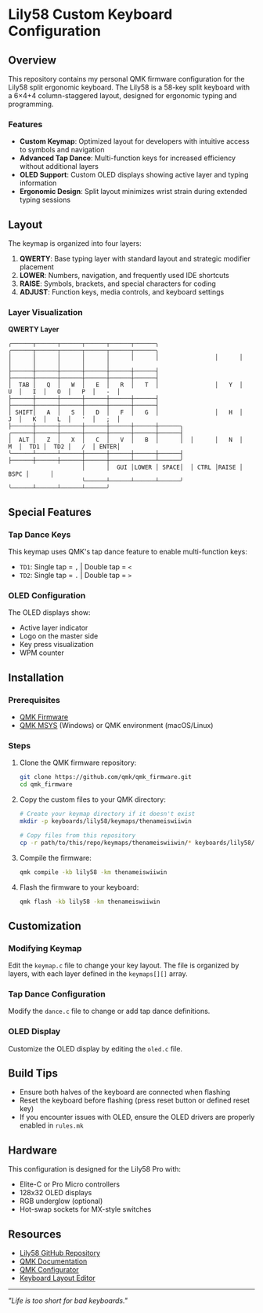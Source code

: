 # Lily58 Custom Keyboard Configuration

## Overview

This repository contains my personal QMK firmware configuration for the Lily58 split ergonomic keyboard. The Lily58 is a 58-key split keyboard with a 6×4+4 column-staggered layout, designed for ergonomic typing and programming.

### Features

- **Custom Keymap**: Optimized layout for developers with intuitive access to symbols and navigation
- **Advanced Tap Dance**: Multi-function keys for increased efficiency without additional layers
- **OLED Support**: Custom OLED displays showing active layer and typing information
- **Ergonomic Design**: Split layout minimizes wrist strain during extended typing sessions

## Layout

The keymap is organized into four layers:

1. **QWERTY**: Base typing layer with standard layout and strategic modifier placement
2. **LOWER**: Numbers, navigation, and frequently used IDE shortcuts
3. **RAISE**: Symbols, brackets, and special characters for coding
4. **ADJUST**: Function keys, media controls, and keyboard settings

### Layer Visualization

**QWERTY Layer**

```
╭──────┬──────┬──────┬──────┬──────┬──────╮                ╭──────┬──────┬──────┬──────┬──────┬──────╮
│      │      │      │      │      │      │                │      │      │      │      │      │      │
├──────┼──────┼──────┼──────┼──────┼──────┤                ├──────┼──────┼──────┼──────┼──────┼──────┤
│  TAB │   Q  │   W  │   E  │   R  │   T  │                │   Y  │   U  │   I  │   O  │   P  │   -  │
├──────┼──────┼──────┼──────┼──────┼──────┤                ├──────┼──────┼──────┼──────┼──────┼──────┤
│ SHIFT│   A  │   S  │   D  │   F  │   G  │                │   H  │   J  │   K  │   L  │   '  │   ;  │
├──────┼──────┼──────┼──────┼──────┼──────┼──────╮  ╭──────┼──────┼──────┼──────┼──────┼──────┼──────┤
│  ALT │   Z  │   X  │   C  │   V  │   B  │      │  │      │   N  │   M  │  TD1 │  TD2 │   /  │ ENTER│
╰──────┴──────┴──────┼──────┼──────┼──────┼──────┤  ├──────┼──────┼──────┼──────┼──────┴──────┴──────╯
                     │      │  GUI │LOWER │ SPACE│  │ CTRL │RAISE │ BSPC │      │
                     ╰──────┴──────┴──────┴──────╯  ╰──────┴──────┴──────┴──────╯
```

## Special Features

### Tap Dance Keys

This keymap uses QMK's tap dance feature to enable multi-function keys:

- `TD1`: Single tap = `,` | Double tap = `<`
- `TD2`: Single tap = `.` | Double tap = `>`

### OLED Configuration

The OLED displays show:

- Active layer indicator
- Logo on the master side
- Key press visualization
- WPM counter

## Installation

### Prerequisites

- [QMK Firmware](https://qmk.fm/)
- [QMK MSYS](https://msys.qmk.fm/) (Windows) or QMK environment (macOS/Linux)

### Steps

1. Clone the QMK firmware repository:

   ```bash
   git clone https://github.com/qmk/qmk_firmware.git
   cd qmk_firmware
   ```

2. Copy the custom files to your QMK directory:

   ```bash
   # Create your keymap directory if it doesn't exist
   mkdir -p keyboards/lily58/keymaps/thenameiswiiwin

   # Copy files from this repository
   cp -r path/to/this/repo/keymaps/thenameiswiiwin/* keyboards/lily58/keymaps/thenameiswiiwin/
   ```

3. Compile the firmware:

   ```bash
   qmk compile -kb lily58 -km thenameiswiiwin
   ```

4. Flash the firmware to your keyboard:
   ```bash
   qmk flash -kb lily58 -km thenameiswiiwin
   ```

## Customization

### Modifying Keymap

Edit the `keymap.c` file to change your key layout. The file is organized by layers, with each layer defined in the `keymaps[][]` array.

### Tap Dance Configuration

Modify the `dance.c` file to change or add tap dance definitions.

### OLED Display

Customize the OLED display by editing the `oled.c` file.

## Build Tips

- Ensure both halves of the keyboard are connected when flashing
- Reset the keyboard before flashing (press reset button or defined reset key)
- If you encounter issues with OLED, ensure the OLED drivers are properly enabled in `rules.mk`

## Hardware

This configuration is designed for the Lily58 Pro with:

- Elite-C or Pro Micro controllers
- 128x32 OLED displays
- RGB underglow (optional)
- Hot-swap sockets for MX-style switches

## Resources

- [Lily58 GitHub Repository](https://github.com/kata0510/Lily58)
- [QMK Documentation](https://docs.qmk.fm/)
- [QMK Configurator](https://config.qmk.fm/)
- [Keyboard Layout Editor](http://www.keyboard-layout-editor.com/)

---

_"Life is too short for bad keyboards."_
